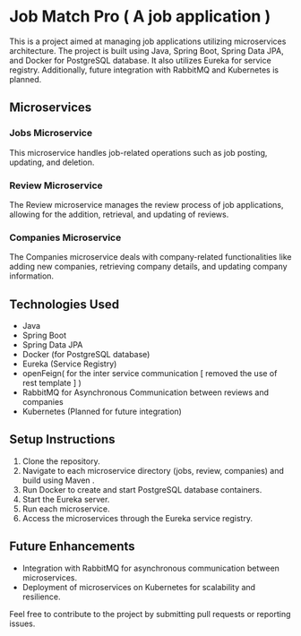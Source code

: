 # Job Match Pro ( A job application ) 

This is a project aimed at managing job applications utilizing microservices architecture. The project is built using Java, Spring Boot, Spring Data JPA, and Docker for PostgreSQL database. It also utilizes Eureka for service registry. Additionally, future integration with RabbitMQ and Kubernetes is planned.

## Microservices

### Jobs Microservice
This microservice handles job-related operations such as job posting, updating, and deletion.

### Review Microservice
The Review microservice manages the review process of job applications, allowing for the addition, retrieval, and updating of reviews.

### Companies Microservice
The Companies microservice deals with company-related functionalities like adding new companies, retrieving company details, and updating company information.

## Technologies Used
- Java
- Spring Boot
- Spring Data JPA
- Docker (for PostgreSQL database)
- Eureka (Service Registry)
- openFeign( for the inter service communication  [ removed the use of rest template ] ) 
- RabbitMQ for Asynchronous Communication between reviews and companies 
- Kubernetes (Planned for future integration)

## Setup Instructions
1. Clone the repository.
2. Navigate to each microservice directory (jobs, review, companies) and build using Maven .
3. Run Docker to create and start PostgreSQL database containers.
4. Start the Eureka server.
5. Run each microservice.
6. Access the microservices through the Eureka service registry.

## Future Enhancements
- Integration with RabbitMQ for asynchronous communication between microservices.
- Deployment of microservices on Kubernetes for scalability and resilience.

Feel free to contribute to the project by submitting pull requests or reporting issues.



